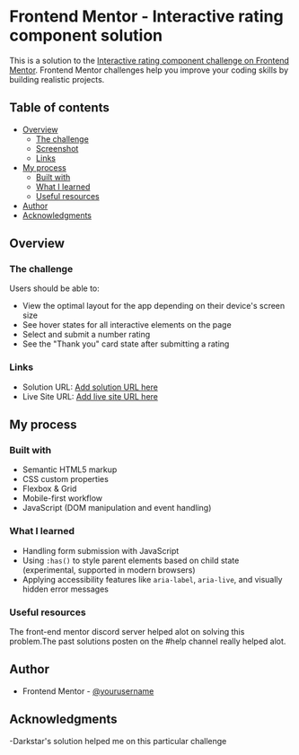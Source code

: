 # Frontend Mentor - Interactive rating component solution

This is a solution to the [Interactive rating component challenge on Frontend Mentor](https://www.frontendmentor.io/challenges/interactive-rating-component-koxpeBUmI). Frontend Mentor challenges help you improve your coding skills by building realistic projects.

## Table of contents

- [Overview](#overview)
  - [The challenge](#the-challenge)
  - [Screenshot](#screenshot)
  - [Links](#links)
- [My process](#my-process)
  - [Built with](#built-with)
  - [What I learned](#what-i-learned)
  - [Useful resources](#useful-resources)
- [Author](#author)
- [Acknowledgments](#acknowledgments)

## Overview

### The challenge

Users should be able to:

- View the optimal layout for the app depending on their device's screen size
- See hover states for all interactive elements on the page
- Select and submit a number rating
- See the "Thank you" card state after submitting a rating

### Links

- Solution URL: [Add solution URL here](https://github.com/PastaSus/interactive-rating-component-main)
- Live Site URL: [Add live site URL here](https://pastasus.github.io/interactive-rating-component-main/)

## My process

### Built with

- Semantic HTML5 markup
- CSS custom properties
- Flexbox & Grid
- Mobile-first workflow
- JavaScript (DOM manipulation and event handling)

### What I learned

- Handling form submission with JavaScript
- Using `:has()` to style parent elements based on child state (experimental, supported in modern browsers)
- Applying accessibility features like `aria-label`, `aria-live`, and visually hidden error messages

### Useful resources

The front-end mentor discord server helped alot on solving this problem.The past solutions posten on the #help channel really helped alot.

## Author

- Frontend Mentor - [@yourusername](https://www.frontendmentor.io/profile/PastaSus)

## Acknowledgments

-Darkstar's solution helped me on this particular challenge

